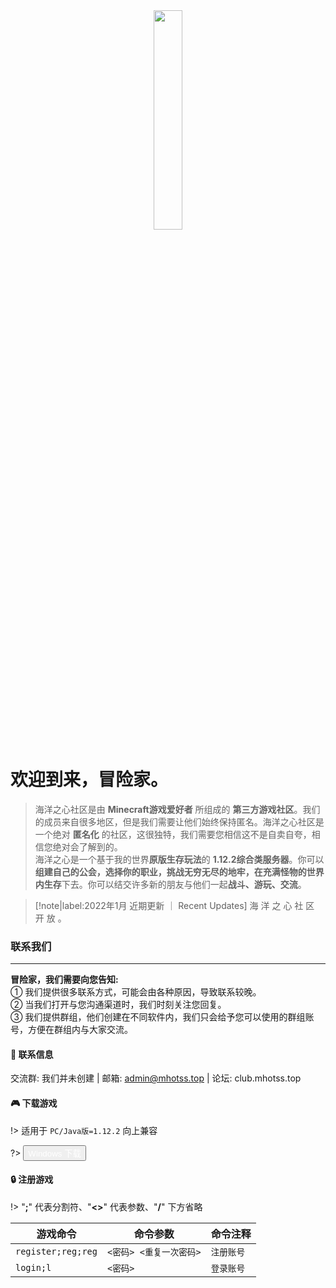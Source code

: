 <div align=center>
<a href="https://sm.ms/image/YXMLBgK5Cka7fmp" target="_blank"><img src="https://i.loli.net/2021/08/14/YXMLBgK5Cka7fmp.png" width="30%"></a>
</div>

# 欢迎到来，冒险家。

> 海洋之心社区是由 **Minecraft游戏爱好者** 所组成的 **第三方游戏社区**。我们的成员来自很多地区，但是我们需要让他们始终保持匿名。海洋之心社区是一个绝对 **匿名化** 的社区，这很独特，我们需要您相信这不是自卖自夸，相信您绝对会了解到的。  
> 海洋之心是一个基于我的世界**原版生存玩法**的 **1.12.2综合类服务器**。你可以**组建自己的公会，选择你的职业，挑战无穷无尽的地牢，在充满怪物的世界内生存**下去。你可以结交许多新的朋友与他们一起**战斗、游玩、交流**。

> [!note|label:2022年1月 近期更新 ｜ Recent Updates]
> 海 洋 之 心 社 区 开 放 。

### <i class="fas fa-address-book"></i> 联系我们
--- 
**冒险家，我们需要向您告知:**  
➀ 我们提供很多联系方式，可能会由各种原因，导致联系较晚。  
➁ 当我们打开与您沟通渠道时，我们时刻关注您回复。  
➂ 我们提供群组，他们创建在不同软件内，我们只会给予您可以使用的群组账号，方便在群组内与大家交流。  

#### :cookie: 联系信息
<i class="fab fa-qq"></i> 交流群: 我们并未创建 | <i class="fas fa-envelope-open-text"></i> 邮箱: admin@mhotss.top | <i class="fas fa-cubes"></i> 论坛: club.mhotss.top

#### :video_game: **下载游戏**
!> 适用于 `PC/Java版=1.12.2`  向上兼容

?>
<button class="button button-pill button-primary"><i class="fab fa-windows"></i><a href="http://share.mhotss.top/download/57923cada80edf16/#hUBgPrl_R-_dGsMvJPp-iQ" style="color:#FFFFFF;TEXT-DECORATION: none">  Windows 下载</a></button>

#### :lock: **注册游戏**  

!> "**;**" 代表分割符、"**<>**" 代表参数、"**/**" 下方省略

|  <i class="fas fa-code"></i> 游戏命令   | <i class="far fa-file-code"></i> 命令参数  | <i class="far fa-sticky-note"></i> 命令注释 |
|  ----  | ----  | ----  |
| `register;reg;reg`  | `<密码> <重复一次密码>` | `注册账号` |
| `login;l`  | `<密码>` | `登录账号` |
